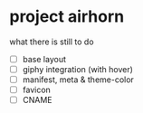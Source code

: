 # project airhorn

what there is still to do

- [ ] base layout
- [ ] giphy integration (with hover)
- [ ] manifest, meta & theme-color
- [ ] favicon
- [ ] CNAME